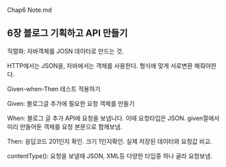 Chap6 Note.md


## 6장 블로그 기획하고 API 만들기


직렬화: 자바객체를 JOSN 데이터로 만드는 것.

HTTP에서는 JSON을, 자바에서는 객체를 사용한다. 형식에 맞게 서로변환 해줘야한다.


Given-when-Then 테스트 적용하기

Given: 블로그글 추가에 필요한 요청 객체를 만들기

When: 블로그 글 추가 API에 요청을 보냅니다. 이때 요청타입은 JSON. given절에서 미리 만들어둔 객체를 요청 본문으로 함께보냄.

Then: 응답코드 201인지 확인. 크기 1인지확인. 실제 저장된 데이터와 요청값 비교.


contentType(): 요청을 보낼때 JSON, XML등 다양한 타입중 하나 골라 요청보냄.


















